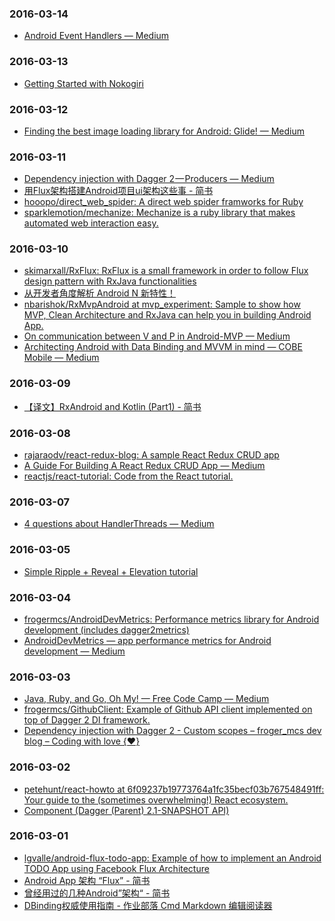 ### 2016-03-14<br>
+ [Android Event Handlers — Medium](https://medium.com/@charlesdrews/android-event-handlers-f3681a3c3d8a#.4v7qxaz9f)<br>

### 2016-03-13<br>
+ [Getting Started with Nokogiri](https://blog.engineyard.com/2010/getting-started-with-nokogiri)<br>

### 2016-03-12<br>
+ [Finding the best image loading library for Android: Glide! — Medium](https://medium.com/@StenSuitsev/finding-the-best-image-loading-library-for-android-glide-babb450a36b9#.791pcaa6t)<br>

### 2016-03-11<br>
+ [Dependency injection with Dagger 2 — Producers — Medium](https://medium.com/@froger_mcs/dependency-injection-with-dagger-2-producers-c424ddc60ba3#.pf3sxerex)<br>
+ [用Flux架构搭建Android项目ui架构这些事 - 简书](http://www.jianshu.com/p/4b755df66a97)<br>
+ [hooopo/direct_web_spider: A direct web spider framworks for Ruby](https://github.com/hooopo/direct_web_spider)<br>
+ [sparklemotion/mechanize: Mechanize is a ruby library that makes automated web interaction easy.](https://github.com/sparklemotion/mechanize)<br>

### 2016-03-10<br>
+ [skimarxall/RxFlux: RxFlux is a small framework in order to follow Flux design pattern with RxJava functionalities](https://github.com/skimarxall/RxFlux)<br>
+ [从开发者角度解析 Android N 新特性！](http://gank.io/post/56e0b83c67765963436fcb94)<br>
+ [nbarishok/RxMvpAndroid at mvp_experiment: Sample to show how MVP, Clean Architecture and RxJava can help you in building Android App.](https://github.com/nbarishok/RxMvpAndroid/tree/mvp_experiment)<br>
+ [On communication between V and P in Android-MVP — Medium](https://medium.com/@nbarishok/on-communication-between-v-and-p-in-android-mvp-16caf773e1a5#.1inrqke6o)<br>
+ [Architecting Android with Data Binding and MVVM in mind — COBE Mobile — Medium](https://medium.com/cobe-mobile/architecting-android-with-data-binding-and-mvvm-in-mind-8874bbec0b0d#.in0gmo6sp)<br>

### 2016-03-09<br>
+ [【译文】RxAndroid and Kotlin (Part1) - 简书](http://www.jianshu.com/p/5a730187c8ff)<br>

### 2016-03-08<br>
+ [rajaraodv/react-redux-blog: A sample React Redux CRUD app](https://github.com/rajaraodv/react-redux-blog)<br>
+ [A Guide For Building A React Redux CRUD App — Medium](https://medium.com/@rajaraodv/a-guide-for-building-a-react-redux-crud-app-7fe0b8943d0f#.33xa21ugv)<br>
+ [reactjs/react-tutorial: Code from the React tutorial.](https://github.com/reactjs/react-tutorial)<br>

### 2016-03-07<br>
+ [4 questions about HandlerThreads — Medium](https://medium.com/@ali.muzaffar/have-you-read-my-article-on-using-concurrency-to-improve-performance-9bc8420e247#.np2o1gog4)<br>

### 2016-03-05<br>
+ [Simple Ripple + Reveal + Elevation tutorial](http://trickyandroid.com/simple-ripple-reveal-elevation-tutorial/)<br>

### 2016-03-04<br>
+ [frogermcs/AndroidDevMetrics: Performance metrics library for Android development (includes dagger2metrics)](https://github.com/frogermcs/androiddevmetrics)<br>
+ [AndroidDevMetrics — app performance metrics for Android development — Medium](https://medium.com/@froger_mcs/androiddevmetrics-app-performance-metrics-for-android-development-eb854dfd9712#.rucgtjs4i)<br>

### 2016-03-03<br>
+ [Java, Ruby, and Go, Oh My! — Free Code Camp — Medium](https://medium.freecodecamp.com/java-ruby-and-go-oh-my-6b5577ba2bc2#.5n6x84tuq)<br>
+ [frogermcs/GithubClient: Example of Github API client implemented on top of Dagger 2 DI framework.](https://github.com/frogermcs/GithubClient)<br>
+ [Dependency injection with Dagger 2 - Custom scopes – froger_mcs dev blog – Coding with love {❤️}](http://frogermcs.github.io/dependency-injection-with-dagger-2-custom-scopes/)<br>

### 2016-03-02<br>
+ [petehunt/react-howto at 6f09237b19773764a1fc35becf03b767548491ff: Your guide to the (sometimes overwhelming!) React ecosystem.](https://github.com/petehunt/react-howto/tree/6f09237b19773764a1fc35becf03b767548491ff)<br>
+ [Component (Dagger (Parent) 2.1-SNAPSHOT API)](http://google.github.io/dagger/api/latest/dagger/Component.html)<br>

### 2016-03-01<br>
+ [lgvalle/android-flux-todo-app: Example of how to implement an Android TODO App using Facebook Flux Architecture](https://github.com/lgvalle/android-flux-todo-app)<br>
+ [Android App 架构 “Flux” - 简书](http://www.jianshu.com/p/918719151e72)<br>
+ [曾经用过的几种Android”架构“ - 简书](http://www.jianshu.com/p/e7b6ff1bc360)<br>
+ [DBinding权威使用指南 - 作业部落 Cmd Markdown 编辑阅读器](https://www.zybuluo.com/shark0017/note/256112)<br>

